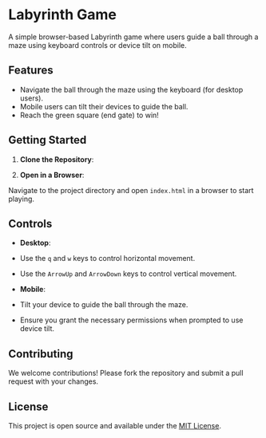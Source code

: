 # Labyrinth Game

A simple browser-based Labyrinth game where users guide a ball through a maze using keyboard controls or device tilt on mobile.

## Features

- Navigate the ball through the maze using the keyboard (for desktop users).
- Mobile users can tilt their devices to guide the ball.
- Reach the green square (end gate) to win!

## Getting Started

1. **Clone the Repository**:

2. **Open in a Browser**:

Navigate to the project directory and open `index.html` in a browser to start playing.

## Controls

- **Desktop**:
- Use the `q` and `w` keys to control horizontal movement.
- Use the `ArrowUp` and `ArrowDown` keys to control vertical movement.

- **Mobile**:
- Tilt your device to guide the ball through the maze.
- Ensure you grant the necessary permissions when prompted to use device tilt.

## Contributing

We welcome contributions! Please fork the repository and submit a pull request with your changes.

## License

This project is open source and available under the [MIT License](LICENSE).

